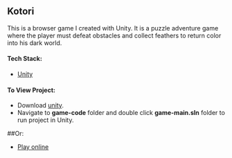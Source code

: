 ## Kotori

This is a browser game I created with Unity. It is a puzzle adventure game where the player must defeat obstacles and collect feathers to return color into his dark world.

#### Tech Stack:
* [Unity](http://unity3d.com/unity/)

#### To View Project:
* Download [unity](http://unity3d.com/unity/).
* Navigate to **game-code** folder and double click **game-main.sln** folder to run project in Unity.

##Or:
* [Play online](http://paigeinteractive.com/work/kotori/index.html)